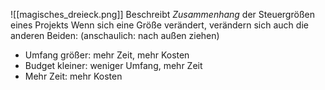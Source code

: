 ![[magisches_dreieck.png]]
Beschreibt _Zusammenhang_ der Steuergrößen eines Projekts
Wenn sich eine Größe verändert, verändern sich auch die anderen Beiden: (anschaulich: nach außen ziehen)
- Umfang größer: mehr Zeit, mehr Kosten
- Budget kleiner: weniger Umfang, mehr Zeit
- Mehr Zeit: mehr Kosten